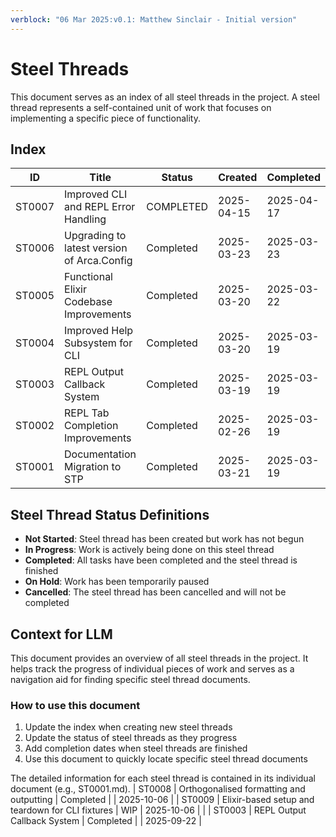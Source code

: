 ```yaml
---
verblock: "06 Mar 2025:v0.1: Matthew Sinclair - Initial version"
---
```

# Steel Threads

This document serves as an index of all steel threads in the project. A steel thread represents a self-contained unit of work that focuses on implementing a specific piece of functionality.

## Index

<!-- BEGIN: STEEL_THREAD_INDEX -->
ID         | Title                                                      | Status           | Created    | Completed 
-----------|------------------------------------------------------------|------------------|------------|-----------
ST0007     | Improved CLI and REPL Error Handling                       | COMPLETED        | 2025-04-15 | 2025-04-17
ST0006     | Upgrading to latest version of Arca.Config                 | Completed        | 2025-03-23 | 2025-03-23
ST0005     | Functional Elixir Codebase Improvements                    | Completed        | 2025-03-20 | 2025-03-22
ST0004     | Improved Help Subsystem for CLI                            | Completed        | 2025-03-20 | 2025-03-19
ST0003     | REPL Output Callback System                                | Completed        | 2025-03-19 | 2025-03-19
ST0002     | REPL Tab Completion Improvements                           | Completed        | 2025-02-26 | 2025-03-19
ST0001     | Documentation Migration to STP                             | Completed        | 2025-03-21 | 2025-03-19
<!-- END: STEEL_THREAD_INDEX -->

## Steel Thread Status Definitions

- **Not Started**: Steel thread has been created but work has not begun
- **In Progress**: Work is actively being done on this steel thread
- **Completed**: All tasks have been completed and the steel thread is finished
- **On Hold**: Work has been temporarily paused
- **Cancelled**: The steel thread has been cancelled and will not be completed

## Context for LLM

This document provides an overview of all steel threads in the project. It helps track the progress of individual pieces of work and serves as a navigation aid for finding specific steel thread documents.

### How to use this document

1. Update the index when creating new steel threads
2. Update the status of steel threads as they progress
3. Add completion dates when steel threads are finished
4. Use this document to quickly locate specific steel thread documents

The detailed information for each steel thread is contained in its individual document (e.g., ST0001.md).
| ST0008 | Orthogonalised formatting and outputting | Completed |  | 2025-10-06 |
| ST0009 | Elixir-based setup and teardown for CLI fixtures | WIP | 2025-10-06 |  |
| ST0003 | REPL Output Callback System | Completed |  | 2025-09-22 |
